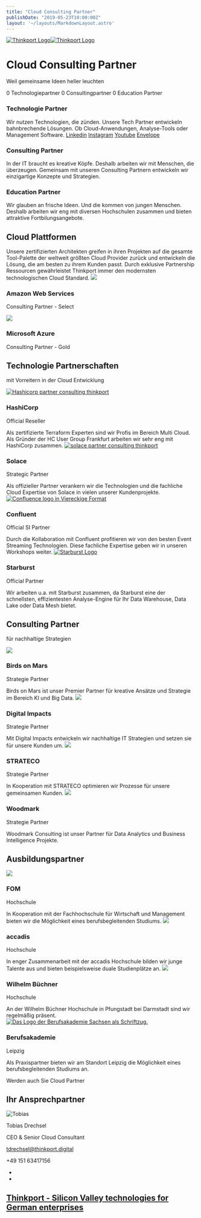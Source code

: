 ```yaml
---
title: "Cloud Consulting Partner"
publishDate: "2019-05-23T10:00:00Z"
layout: '~/layouts/MarkdownLayout.astro'
---
```


 [![Thinkport Logo](images/Logo_horizontral_new-q79kisryfbimg521qvcamhuu9zgajwl52ie1tm6q0s.png "Logo Bright Colours")](https://thinkport.digital)[![Thinkport Logo](images/Logo_horizontral_new-q79kisryfbimg521qvcamhuu9zgajwl52ie1tm6q0s.png "Logo Bright Colours")](https://thinkport.digital)

# Cloud Consulting Partner

Weil gemeinsame Ideen heller leuchten

0 Technologiepartner 0 Consultingpartner 0 Education Partner

### Technologie Partner

Wir nutzen Technologien, die zünden. Unsere Tech Partner entwickeln bahnbrechende Lösungen. Ob Cloud-Anwendungen, Analyse-Tools oder Management Software. [Linkedin](https://www.linkedin.com/company/11759873) [Instagram](https://www.instagram.com/thinkport/) [Youtube](https://www.youtube.com/channel/UCnke3WYRT6bxuMK2t4jw2qQ) [Envelope](mailto:tdrechsel@thinkport.digital)[](#linksection)

### Consulting Partner

In der IT braucht es kreative Köpfe. Deshalb arbeiten wir mit Menschen, die überzeugen. Gemeinsam mit unseren Consulting Partnern entwickeln wir einzigartige Konzepte und Strategien.

### Education Partner

Wir glauben an frische Ideen. Und die kommen von jungen Menschen. Deshalb arbeiten wir eng mit diversen Hochschulen zusammen und bieten attraktive Fortbilungsangebote.

## Cloud Plattformen

Unsere zertifizierten Architekten greifen in ihren Projekten auf die gesamte Tool-Palette der weltweit größten Cloud Provider zurück und entwickeln die Lösung, die am besten zu ihrem Kunden passt. Durch exklusive Partnership Ressourcen gewährleistet Thinkport immer den modernsten technologischen Cloud Standard. [![](images/aws.png)](https://aws.amazon.com/de/partners/find/partnerdetails/?n=Thinkport%20GmbH&id=0010L00001tBb55QAC)

### Amazon Web Services

Consulting Partner - Select

[![](images/Azure.png)](https://appsource.microsoft.com/en-us/marketplace/partner-dir/12e29f7c-8633-4490-ab9d-95ba84981681/overview)

### Microsoft Azure

Consulting Partner - Gold

## Technologie Partnerschaften  

mit Vorreitern in der Cloud Entwicklung

[![Hashicorp partner consulting thinkport](images/hashicorp_thinkport_partner-300x300.png)](https://www.hashicorp.com/)

### HashiCorp

Official Reseller

Als zertifizierte Terraform Experten sind wir Profis im Bereich Multi Cloud. Als Gründer der HC User Group Frankfurt arbeiten wir sehr eng mit HashiCorp zusammen. [![solace partner consulting thinkport](images/solace-300x300.png)](https://solace.com/)

### Solace

Strategic Partner

Als offizieller Partner verankern wir die Technologien und die fachliche Cloud Expertise von Solace in vielen unserer Kundenprojekte. [![Confluence logo in Viereckige Format](images/Confluence-quadrat-300x300.webp)](https://de.confluent.io/)

### Confluent

Official SI Partner

Durch die Kollaboration mit Confluent profitieren wir von den besten Event Streaming Technologien. Diese fachliche Expertise geben wir in unseren Workshops weiter. [![Starburst Logo](images/Starburst-Logo-300x300.png)](https://www.starburst.io/)

### Starburst

Official Partner

Wir arbeiten u.a. mit Starburst zusammen, da Starburst eine der schnellsten, effizientesten Analyse-Engine für Ihr Data Warehouse, Data Lake oder Data Mesh bietet.

## Consulting Partner  

für nachhaltige Strategien

[![](images/birdsonmars_thinkport_partner-300x300.png)](https://www.birdsonmars.com/)

### Birds on Mars

Strategie Partner

Birds on Mars ist unser Premier Partner für kreative Ansätze und Strategie im Bereich KI und Big Data. [![](images/digitalimpacts_thinkport_partner-300x300.png)](https://www.digitalimpacts.net/)

### Digital Impacts

Strategie Partner

Mit Digital Impacts entwickeln wir nachhaltige IT Strategien und setzen sie für unsere Kunden um. [![](images/strateco_thinkport_partner-300x300.png)](https://www.strateco.de/startseite)

### STRATECO

Strategie Partner

In Kooperation mit STRATECO optimieren wir Prozesse für unsere gemeinsamen Kunden. [![](images/woodmark_thinkport_partner-300x300.png)](https://www.woodmark.de/de/)

### Woodmark

Strategie Partner

Woodmark Consulting ist unser Partner für Data Analytics und Business Intelligence Projekte.

## Ausbildungspartner

[![](images/fom_thinkport_partner-300x300.png)](https://www.fom.de/)

### FOM  

Hochschule

In Kooperation mit der Fachhochschule für Wirtschaft und Management bieten wir die Möglichkeit eines berufsbegleitenden Studiums. [![](images/accadis_thinkport_partner-300x300.png)](https://www.accadis.com/)

### accadis  

Hochschule

In enger Zusammenarbeit mit der accadis Hochschule bilden wir junge Talente aus und bieten beispielsweise duale Studienplätze an. [![](images/wbh_thinkport_partner-300x300.png)](https://www.wb-fernstudium.de/)

### Wilhelm Büchner  

Hochschule

An der Wilhelm Büchner Hochschule in Pfungstadt bei Darmstadt sind wir regelmäßig präsent. [![Das Logo der Berufsakademie Sachsen als Schriftzug.](images/BA-300x300.png)](https://www.ba-leipzig.de/)

### Berufsakademie  

Leipzig

Als Praxispartner bieten wir am Standort Leipzig die Möglichkeit eines berufsbegleitenden Studiums an.

Werden auch Sie Cloud Partner

## Ihr Ansprechpartner

![Tobias](images/Tobias_edite_small-1.png)

Tobias Drechsel

CEO & Senior Cloud Consultant

[tdrechsel@thinkport.digital](mailto:tdrechsel@thinkport.digital)

+49 151 63417156

* [](https://de.linkedin.com/in/tobias-drechsel-ba1319b6)
* [](https://www.xing.com/profile/Tobias_Drechsel3)

## [Thinkport - Silicon Valley technologies for German enterprises](https://thinkport.digital/kontaktieren/)
